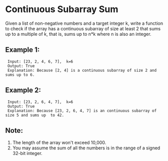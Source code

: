 # Continuous Subarray Sum

Given a list of non-negative numbers and a target integer k, write a function to check if the array has a continuous subarray of size at least 2 that sums up to a multiple of k, that is, sums up to n*k where n is also an integer.

## Example 1:
```
 Input: [23, 2, 4, 6, 7],  k=6
 Output: True
 Explanation: Because [2, 4] is a continuous subarray of size 2 and sums up to 6.
```

## Example 2:
```
 Input: [23, 2, 6, 4, 7],  k=6
 Output: True
 Explanation: Because [23, 2, 6, 4, 7] is an continuous subarray of size 5 and sums up  to 42.
```



## Note:

 1. The length of the array won't exceed 10,000.
 2. You may assume the sum of all the numbers is in the range of a signed 32-bit integer.
